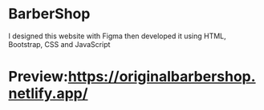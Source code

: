 # BarberShop

I designed this website with Figma then developed it using HTML, Bootstrap, CSS and JavaScript

# Preview:https://originalbarbershop.netlify.app/ 
